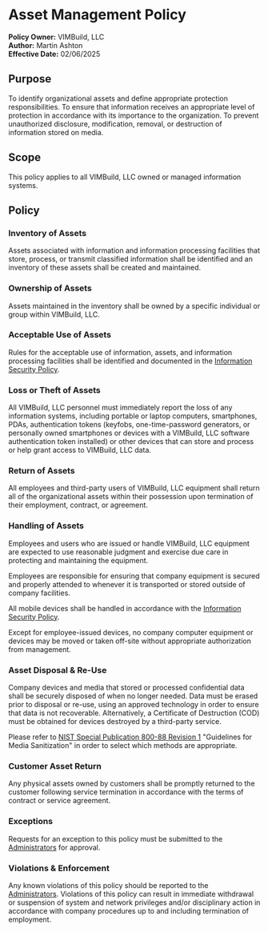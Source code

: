 # Asset Management Policy

**Policy Owner:** VIMBuild, LLC  
**Author:** Martin Ashton  
**Effective Date:** 02/06/2025  

## Purpose

To identify organizational assets and define appropriate protection responsibilities. To ensure that information receives an appropriate level of protection in accordance with its importance to the organization. To prevent unauthorized disclosure, modification, removal, or destruction of information stored on media.

## Scope

This policy applies to all VIMBuild, LLC owned or managed information systems.

## Policy

### Inventory of Assets

Assets associated with information and information processing facilities that store, process, or transmit classified information shall be identified and an inventory of these assets shall be created and maintained.

### Ownership of Assets

Assets maintained in the inventory shall be owned by a specific individual or group within VIMBuild, LLC.

### Acceptable Use of Assets

Rules for the acceptable use of information, assets, and information processing facilities shall be identified and documented in the [Information Security Policy](./information_security_policy.md).

### Loss or Theft of Assets

All VIMBuild, LLC personnel must immediately report the loss of any information systems, including portable or laptop computers, smartphones, PDAs, authentication tokens (keyfobs, one-time-password generators, or personally owned smartphones or devices with a VIMBuild, LLC software authentication token installed) or other devices that can store and process or help grant access to VIMBuild, LLC data.

### Return of Assets

All employees and third-party users of VIMBuild, LLC equipment shall return all of the organizational assets within their possession upon termination of their employment, contract, or agreement.

### Handling of Assets

Employees and users who are issued or handle VIMBuild, LLC equipment are expected to use reasonable judgment and exercise due care in protecting and maintaining the equipment.

Employees are responsible for ensuring that company equipment is secured and properly attended to whenever it is transported or stored outside of company facilities.

All mobile devices shall be handled in accordance with the [Information Security Policy](./information_security_policy.md).

Except for employee-issued devices, no company computer equipment or devices may be moved or taken off-site without appropriate authorization from management.

### Asset Disposal & Re-Use

Company devices and media that stored or processed confidential data shall be securely disposed of when no longer needed. Data must be erased prior to disposal or re-use, using an approved technology in order to ensure that data is not recoverable. Alternatively, a Certificate of Destruction (COD) must be obtained for devices destroyed by a third-party service.

Please refer to [NIST Special Publication 800-88 Revision 1](https://nvlpubs.nist.gov/nistpubs/SpecialPublications/NIST.SP.800-88r1.pdf) "Guidelines for Media Sanitization" in order to select which methods are appropriate.

### Customer Asset Return

Any physical assets owned by customers shall be promptly returned to the customer following service termination in accordance with the terms of contract or service agreement.

### Exceptions

Requests for an exception to this policy must be submitted to the [Administrators](./roles.md#administrators) for approval.

### Violations & Enforcement

Any known violations of this policy should be reported to the [Administrators](./roles.md#administrators). Violations of this policy can result in immediate withdrawal or suspension of system and network privileges and/or disciplinary action in accordance with company procedures up to and including termination of employment.
